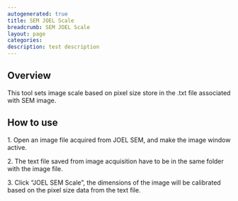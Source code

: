 ```yaml
---
autogenerated: true
title: SEM JOEL Scale
breadcrumb: SEM JOEL Scale
layout: page
categories: 
description: test description
---
```


**Overview**
------------

This tool sets image scale based on pixel size store in the .txt file associated with SEM image.

**How to use**
--------------

1\. Open an image file acquired from JOEL SEM, and make the image window active.

2\. The text file saved from image acquisition have to be in the same folder with the image file.

3\. Click “JOEL SEM Scale”, the dimensions of the image will be calibrated based on the pixel size data from the text file.
